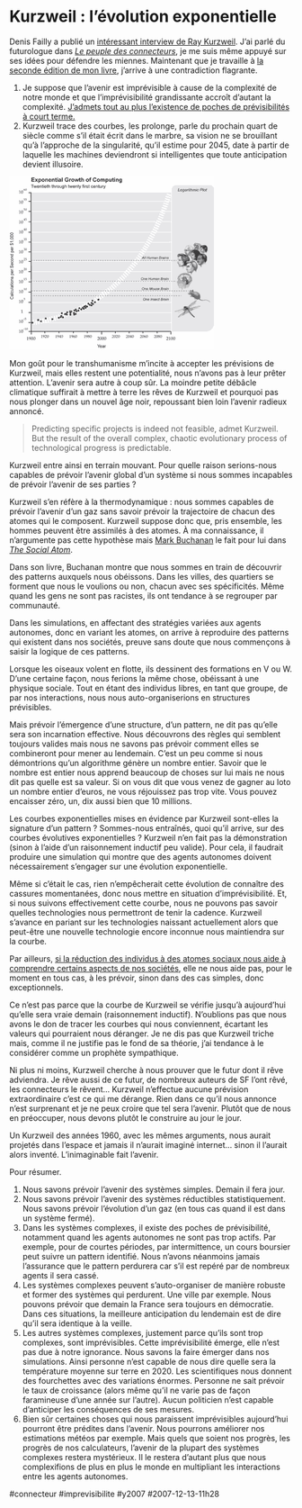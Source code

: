 # Kurzweil : l’évolution exponentielle

Denis Failly a publié un [intéressant interview de Ray Kurzweil](http://entretiens-du-futur.blogspirit.com/archive/2007/12/02/humanite-2-0-la-bible-du-changement.html). J’ai parlé du futurologue dans *[Le peuple des connecteurs](../../page/le-peuple-des-connecteurs)*, je me suis même appuyé sur ses idées pour défendre les miennes. Maintenant que je travaille à [la seconde édition de mon livre](../11/liberer-les-connecteurs.md), j’arrive à une contradiction flagrante.
1. Je suppose que l’avenir est imprévisible à cause de la complexité de notre monde et que l’imprévisibilité grandissante accroît d’autant la complexité. [J’admets tout au plus l’existence de poches de prévisibilités à court terme.](comprendre-n%e2%80%99est-pas-prevoir.md)
2. Kurzweil trace des courbes, les prolonge, parle du prochain quart de siècle comme s’il était écrit dans le marbre, sa vision ne se brouillant qu’à l’approche de la singularité, qu’il estime pour 2045, date à partir de laquelle les machines deviendront si intelligentes que toute anticipation devient illusoire.

![kurzweil.gif](_i/kurzweil.gif)

Mon goût pour le transhumanisme m’incite à accepter les prévisions de Kurzweil, mais elles restent une potentialité, nous n’avons pas à leur prêter attention. L’avenir sera autre à coup sûr. La moindre petite débâcle climatique suffirait à mettre à terre les rêves de Kurzweil et pourquoi pas nous plonger dans un nouvel âge noir, repoussant bien loin l’avenir radieux annoncé.

> Predicting specific projects is indeed not feasible, admet Kurzweil. But the result of the overall complex, chaotic evolutionary process of technological progress is predictable.

Kurzweil entre ainsi en terrain mouvant. Pour quelle raison serions-nous capables de prévoir l’avenir global d’un système si nous sommes incapables de prévoir l’avenir de ses parties ?

Kurzweil s’en réfère à la thermodynamique : nous sommes capables de prévoir l’avenir d’un gaz sans savoir prévoir la trajectoire de chacun des atomes qui le composent. Kurzweil suppose donc que, pris ensemble, les hommes peuvent être assimilés à des atomes. À ma connaissance, il n’argumente pas cette hypothèse mais [Mark Buchanan](http://pagesperso-orange.fr/mark.buchanan/indexMB.html) le fait pour lui dans [*The Social Atom*](http://www.amazon.com/Social-Atom-Cheaters-Neighbor-Usually/dp/1596910135).

Dans son livre, Buchanan montre que nous sommes en train de découvrir des patterns auxquels nous obéissons. Dans les villes, des quartiers se forment que nous le voulions ou non, chacun avec ses spécificités. Même quand les gens ne sont pas racistes, ils ont tendance à se regrouper par communauté.

Dans les simulations, en affectant des stratégies variées aux agents autonomes, donc en variant les atomes, on arrive à reproduire des patterns qui existent dans nos sociétés, preuve sans doute que nous commençons à saisir la logique de ces patterns.

Lorsque les oiseaux volent en flotte, ils dessinent des formations en V ou W. D’une certaine façon, nous ferions la même chose, obéissant à une physique sociale. Tout en étant des individus libres, en tant que groupe, de par nos interactions, nous nous auto-organiserions en structures prévisibles.

Mais prévoir l’émergence d’une structure, d’un pattern, ne dit pas qu’elle sera son incarnation effective. Nous découvrons des règles qui semblent toujours valides mais nous ne savons pas prévoir comment elles se combineront pour mener au lendemain. C’est un peu comme si nous démontrions qu’un algorithme génère un nombre entier. Savoir que le nombre est entier nous apprend beaucoup de choses sur lui mais ne nous dit pas quelle est sa valeur. Si on vous dit que vous venez de gagner au loto un nombre entier d’euros, ne vous réjouissez pas trop vite. Vous pouvez encaisser zéro, un, dix aussi bien que 10 millions.

Les courbes exponentielles mises en évidence par Kurzweil sont-elles la signature d’un pattern ? Sommes-nous entraînés, quoi qu’il arrive, sur des courbes évolutives exponentielles ? Kurzweil n’en fait pas la démonstration (sinon à l’aide d’un raisonnement inductif peu valide). Pour cela, il faudrait produire une simulation qui montre que des agents autonomes doivent nécessairement s’engager sur une évolution exponentielle.

Même si c’était le cas, rien n’empêcherait cette évolution de connaître des cassures momentanées, donc nous mettre en situation d’imprévisibilité. Et, si nous suivons effectivement cette courbe, nous ne pouvons pas savoir quelles technologies nous permettront de tenir la cadence. Kurzweil s’avance en pariant sur les technologies naissant actuellement alors que peut-être une nouvelle technologie encore inconnue nous maintiendra sur la courbe.

Par ailleurs, [si la réduction des individus à des atomes sociaux nous aide à comprendre certains aspects de nos sociétés](comprendre-n%e2%80%99est-pas-prevoir.md), elle ne nous aide pas, pour le moment en tous cas, à les prévoir, sinon dans des cas simples, donc exceptionnels.

Ce n’est pas parce que la courbe de Kurzweil se vérifie jusqu’à aujourd’hui qu’elle sera vraie demain (raisonnement inductif). N’oublions pas que nous avons le don de tracer les courbes qui nous conviennent, écartant les valeurs qui pourraient nous déranger. Je ne dis pas que Kurzweil triche mais, comme il ne justifie pas le fond de sa théorie, j’ai tendance à le considérer comme un prophète sympathique.

Ni plus ni moins, Kurzweil cherche à nous prouver que le futur dont il rêve adviendra. Je rêve aussi de ce futur, de nombreux auteurs de SF l’ont rêvé, les connecteurs le rêvent... Kurzweil n’effectue aucune prévision extraordinaire c’est ce qui me dérange. Rien dans ce qu’il nous annonce n’est surprenant et je ne peux croire que tel sera l’avenir. Plutôt que de nous en préoccuper, nous devons plutôt le construire au jour le jour.

Un Kurzweil des années 1960, avec les mêmes arguments, nous aurait projetés dans l’espace et jamais il n’aurait imaginé internet... sinon il l’aurait alors inventé. L’inimaginable fait l’avenir.

Pour résumer.

1. Nous savons prévoir l’avenir des systèmes simples. Demain il fera jour.
2. Nous savons prévoir l’avenir des systèmes réductibles statistiquement. Nous savons prévoir l’évolution d’un gaz (en tous cas quand il est dans un système fermé).
3. Dans les systèmes complexes, il existe des poches de prévisibilité, notamment quand les agents autonomes ne sont pas trop actifs. Par exemple, pour de courtes périodes, par intermittence, un cours boursier peut suivre un pattern identifié. Nous n’avons néanmoins jamais l’assurance que le pattern perdurera car s’il est repéré par de nombreux agents il sera cassé.
4. Les systèmes complexes peuvent s’auto-organiser de manière robuste et former des systèmes qui perdurent. Une ville par exemple. Nous pouvons prévoir que demain la France sera toujours en démocratie. Dans ces situations, la meilleure anticipation du lendemain est de dire qu’il sera identique à la veille.
5. Les autres systèmes complexes, justement parce qu’ils sont trop complexes, sont imprévisibles. Cette imprévisibilité émerge, elle n’est pas due à notre ignorance. Nous savons la faire émerger dans nos simulations. Ainsi personne n’est capable de nous dire quelle sera la température moyenne sur terre en 2020. Les scientifiques nous donnent des fourchettes avec des variations énormes. Personne ne sait prévoir le taux de croissance (alors même qu’il ne varie pas de façon faramineuse d’une année sur l’autre). Aucun politicien n’est capable d’anticiper les conséquences de ses mesures.
6. Bien sûr certaines choses qui nous paraissent imprévisibles aujourd’hui pourront être prédites dans l’avenir. Nous pourrons améliorer nos estimations météos par exemple. Mais quels que soient nos progrès, les progrès de nos calculateurs, l’avenir de la plupart des systèmes complexes restera mystérieux. Il le restera d’autant plus que nous complexifions de plus en plus le monde en multipliant les interactions entre les agents autonomes.


#connecteur #imprevisibilite #y2007 #2007-12-13-11h28
